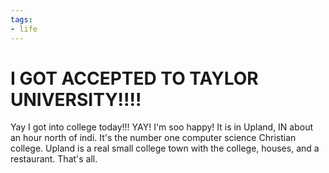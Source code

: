 ```yaml
---
tags:
- life
---
```


# I GOT ACCEPTED TO TAYLOR UNIVERSITY!!!!

Yay I got into college today!!! YAY! I'm soo happy! It is in Upland, IN about an hour north of indi. It's the number one computer science Christian college. Upland is a real small college town with the college, houses, and a restaurant. That's all.
